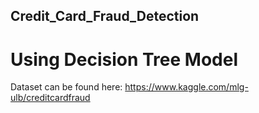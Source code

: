 ## Credit_Card_Fraud_Detection
# Using Decision Tree Model
Dataset can be found here: https://www.kaggle.com/mlg-ulb/creditcardfraud
